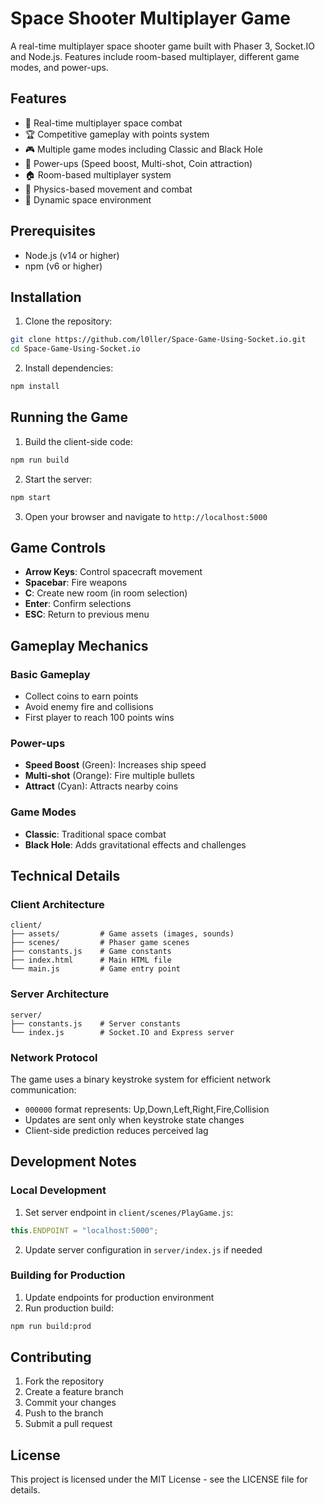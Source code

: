 # Space Shooter Multiplayer Game

A real-time multiplayer space shooter game built with Phaser 3, Socket.IO and Node.js. Features include room-based multiplayer, different game modes, and power-ups.

## Features

- 🚀 Real-time multiplayer space combat
- 🏆 Competitive gameplay with points system
- 🎮 Multiple game modes including Classic and Black Hole
- 🔋 Power-ups (Speed boost, Multi-shot, Coin attraction)
- 🏠 Room-based multiplayer system
- 🎯 Physics-based movement and combat
- 🌌 Dynamic space environment

## Prerequisites

- Node.js (v14 or higher)
- npm (v6 or higher)

## Installation

1. Clone the repository:
```bash
git clone https://github.com/l0ller/Space-Game-Using-Socket.io.git
cd Space-Game-Using-Socket.io
```

2. Install dependencies:
```bash
npm install
```

## Running the Game

1. Build the client-side code:
```bash
npm run build
```

2. Start the server:
```bash
npm start
```

3. Open your browser and navigate to `http://localhost:5000`

## Game Controls

- **Arrow Keys**: Control spacecraft movement
- **Spacebar**: Fire weapons
- **C**: Create new room (in room selection)
- **Enter**: Confirm selections
- **ESC**: Return to previous menu

## Gameplay Mechanics

### Basic Gameplay
- Collect coins to earn points
- Avoid enemy fire and collisions
- First player to reach 100 points wins

### Power-ups
- **Speed Boost** (Green): Increases ship speed
- **Multi-shot** (Orange): Fire multiple bullets
- **Attract** (Cyan): Attracts nearby coins

### Game Modes
- **Classic**: Traditional space combat
- **Black Hole**: Adds gravitational effects and challenges

## Technical Details

### Client Architecture

```
client/
├── assets/         # Game assets (images, sounds)
├── scenes/         # Phaser game scenes
├── constants.js    # Game constants
├── index.html      # Main HTML file
└── main.js         # Game entry point
```

### Server Architecture

```
server/
├── constants.js    # Server constants
└── index.js        # Socket.IO and Express server
```

### Network Protocol

The game uses a binary keystroke system for efficient network communication:
- `000000` format represents: Up,Down,Left,Right,Fire,Collision
- Updates are sent only when keystroke state changes
- Client-side prediction reduces perceived lag

## Development Notes

### Local Development
1. Set server endpoint in `client/scenes/PlayGame.js`:
```javascript
this.ENDPOINT = "localhost:5000";
```

2. Update server configuration in `server/index.js` if needed

### Building for Production
1. Update endpoints for production environment
2. Run production build:
```bash
npm run build:prod
```

## Contributing

1. Fork the repository
2. Create a feature branch
3. Commit your changes
4. Push to the branch
5. Submit a pull request

## License

This project is licensed under the MIT License - see the LICENSE file for details.
